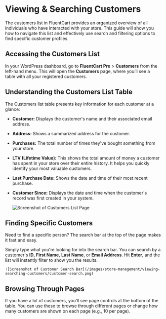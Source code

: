 # Viewing & Searching Customers

The customers list in FluentCart provides an organized overview of all individuals who have interacted with your store. This guide will show you how to navigate this list and effectively use search and filtering options to find specific customer profiles.

## Accessing the Customers List

In your WordPress dashboard, go to **FluentCart Pro** > **Customers** from the left-hand menu. This will open the **Customers** page, where you’ll see a table with all your registered customers.

## Understanding the Customers List Table

The Customers list table presents key information for each customer at a glance:

* **Customer:** Displays the customer's name and their associated email address. 
* **Address:** Shows a summarized address for the customer. 
* **Purchases:** The total number of times they've bought something from your store.
* **LTV (Lifetime Value):** This shows the total amount of money a customer has spent in your store over their entire history. It helps you quickly identify your most valuable customers. 
* **Last Purchase Date:** Shows the date and time of their most recent purchase. 
* **Customer Since:** Displays the date and time when the customer's record was first created in your system. 

    ![Screenshot of Customers List Page](/images/store-management/viewing-searching-customers/customers-list.png)

## Finding Specific Customers

Need to find a specific person? The search bar at the top of the page makes it fast and easy.

Simply type what you're looking for into the search bar. You can search by a customer's **ID**, **First Name**, **Last Name**, or **Email Address**. Hit **Enter**, and the list will instantly filter to show you the results.

    ![Screenshot of Customer Search Bar](/images/store-management/viewing-searching-customers/customer-search.png) 

## Browsing Through Pages

If you have a lot of customers, you'll see page controls at the bottom of the table. You can use these to browse through different pages or change how many customers are shown on each page (e.g., 10 per page).

